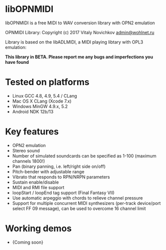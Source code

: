 # libOPNMIDI
libOPNMIDI is a free MIDI to WAV conversion library with OPN2 emulation

OPNMIDI Library:   Copyright (c) 2017 Vitaly Novichkov <admin@wohlnet.ru>

Library is based on the libADLMIDI, a MIDI playing libtary with OPL3 emulation:

**This library in BETA. Please report me any bugs and imperfections you have found**

# Tested on platforms
* Linux GCC 4.8, 4.9, 5.4 / CLang
* Mac OS X CLang (Xcode 7.x)
* Windows MinGW 4.9.x, 5.2
* Android NDK 12b/13

# Key features
* OPN2 emulation
* Stereo sound
* Number of simulated soundcards can be specified as 1-100 (maximum channels 1800!)
* Pan (binary panning, i.e. left/right side on/off)
* Pitch-bender with adjustable range
* Vibrato that responds to RPN/NRPN parameters
* Sustain enable/disable
* MIDI and RMI file support
* loopStart / loopEnd tag support (Final Fantasy VII)
* Use automatic arpeggio with chords to relieve channel pressure
* Support for multiple concurrent MIDI synthesizers (per-track device/port select FF 09 message), can be used to overcome 16 channel limit

# Working demos

* {Coming soon}
